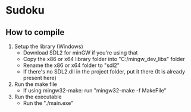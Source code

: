 # Sudoku

## How to compile
1. Setup the library (Windows)
   - Download SDL2 for minGW if you're using that
   - Copy the x86 or x64 library folder into "C:/mingw_dev_libs" folder
   - Rename the x86 or x64 folder to "sdl2" 
   - If there's no SDL2.dll in the project folder, put it there (It is already present here)
2. Run the make file
   - If using mingw32-make: run "mingw32-make -f MakeFile"
3. Run the executable
   - Run the "./main.exe"
   